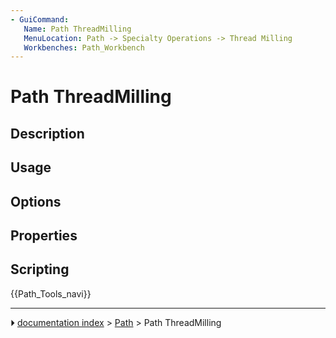```yaml
---
- GuiCommand:
   Name: Path ThreadMilling
   MenuLocation: Path -> Specialty Operations -> Thread Milling
   Workbenches: Path_Workbench
---
```


# Path ThreadMilling

## Description

## Usage

## Options

## Properties

## Scripting




 {{Path_Tools_navi}}



---
⏵ [documentation index](../README.md) > [Path](Path_Workbench.md) > Path ThreadMilling
